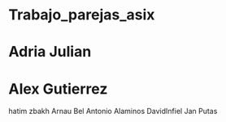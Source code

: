 
# Trabajo_parejas_asix
# Adria Julian
# Alex Gutierrez
hatim zbakh
Arnau Bel
Antonio Alaminos
DavidInfiel
Jan Putas